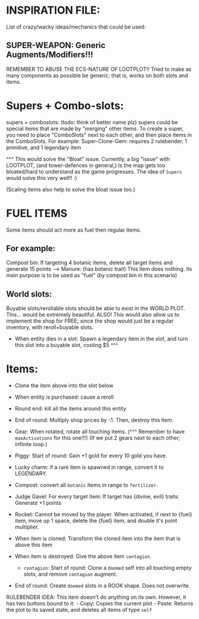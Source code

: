 

# INSPIRATION FILE:
List of crazy/wacky ideas/mechanics that could be used:





## SUPER-WEAPON: Generic Augments/Modifiers!!!
REMEMBER TO ABUSE THE ECS-NATURE OF LOOTPLOT!!
Tried to make as many components as possible be generic; that is, works on both slots and items.






# Supers + Combo-slots:
supers + comboslots: (todo: think of better name plz)
supers could be special items that are made by "merging" other items.
To create a super, you need to place "ComboSlots" next to each other,
and then place items in the ComboSlots.
For example:
Super-Clone-Gem: requires 2 rulebender, 1 primitive, and 1 legendary item

^^^ This would solve the "Bloat" issue.
Currently, a big "issue" with LOOTPLOT, (and tower-defences in general,)
Is the map gets too bloated/hard to understand as the game progresses.
The idea of `Supers` would solve this very well!! :)

(Scaling items also help to solve the bloat issue too.)





# FUEL ITEMS
Some items should act more as fuel then regular items.

## For example:
Compost bin:
If targeting 4 botanic items, delete all target items and generate 15 points
-->
Manure: (has botanic trait)
This item does nothing.
its main purpose is to be used as "fuel" (by compost bin in this scenario)





## World slots:
Buyable slots/rerollable slots should be able to exist in the WORLD PLOT.
This... would be extremely beautiful.
ALSO! This would also allow us to implement the shop for FREE;
since the shop would just be a regular inventory, with reroll+buyable slots.

- When entity dies in a slot:
    Spawn a legendary item in the slot, 
    and turn this slot into a buyable slot, costing $5
^^^ 




# Items:
- Clone the item above into the slot below

- When entity is purchased: cause a reroll

- Round end: kill all the items around this entity

- End of round: Multiply shop prices by -1. Then, destroy this item.

- Gear: When rotated, rotate all touching items.
    (^^^ Remember to have `maxActivations` for this one!!!)
    (If we put 2 gears next to each other; infinite loop.)

- Piggy: Start of round: Gain +1 gold for every 10 gold you have.

- Lucky charm: if a rare item is spawned in range, convert it to LEGENDARY.

- Compost: convert all `botanic` items in range to `fertilizer`.

- Judge Gavel: For every target item:
    If target has {divine, evil} traits:
        Generate +1 points

- Rocket: Cannot be moved by the player. 
    When activated, if next to {fuel} item, move up 1 space, delete the {fuel} item, and double it's point multiplier. 



- When item is cloned: 
    Transform the cloned item into the item that is above this item

- When item is destroyed: Give the above item `contagion`.
    - `contagion`: Start of round: 
        Clone a `doomed` self into all touching empty slots, 
            and remove `contagion` augment.

- End of round: Create `doomed` slots in a ROOK shape. 
    Does not overwrite.

RULEBENDER IDEA:
This item doesn't do anything on its own.
However, it has two buttons bound to it:
    - Copy: Copies the current plot
    - Paste: Returns the plot to its saved state, and deletes all items of type `self`

